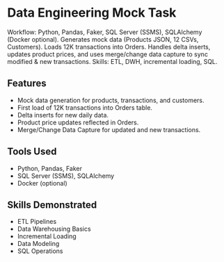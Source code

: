 # Data Engineering Mock Task

Workflow: Python, Pandas, Faker, SQL Server (SSMS), SQLAlchemy (Docker optional). Generates mock data (Products JSON, 12 CSVs, Customers). Loads 12K transactions into Orders. Handles delta inserts, updates product prices, and uses merge/change data capture to sync modified & new transactions. Skills: ETL, DWH, incremental loading, SQL.

## Features
- Mock data generation for products, transactions, and customers.
- First load of 12K transactions into Orders table.
- Delta inserts for new daily data.
- Product price updates reflected in Orders.
- Merge/Change Data Capture for updated and new transactions.

## Tools Used
- Python, Pandas, Faker
- SQL Server (SSMS), SQLAlchemy
- Docker (optional)

## Skills Demonstrated
- ETL Pipelines
- Data Warehousing Basics
- Incremental Loading
- Data Modeling
- SQL Operations
